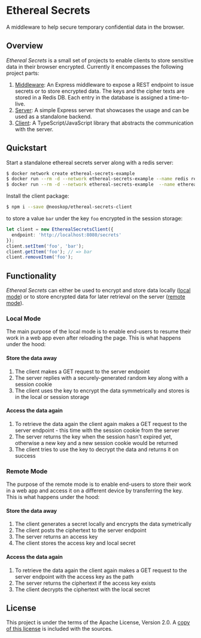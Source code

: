 # Ethereal Secrets

A middleware to help secure temporary confidential data in the browser.

## Overview

_Ethereal Secrets_ is a small set of projects to enable clients to store sensitive data in their browser encrypted. Currently it encompasses the following project parts:

1. [Middleware](./middleware): An Express middleware to expose a REST endpoint to issue secrets or to store encrypted data. The keys and the cipher texts are stored in a Redis DB. Each entry in the database is assigned a time-to-live.
2. [Server](./server): A simple Express server that showcases the usage and can be used as a standalone backend.
3. [Client](./client): A TypeScript/JavaScript library that abstracts the communication with the server.

## Quickstart

Start a standalone ethereal secrets server along with a redis server:

```sh
$ docker network create ethereal-secrets-example
$ docker run --rm -d --network ethereal-secrets-example --name redis redis
$ docker run --rm -d --network ethereal-secrets-example  --name ethereal-secrets-server -p 8080:8080 neoskop/ethereal-secrets-server
```

Install the client package:

```sh
$ npm i --save @neoskop/ethereal-secrets-client
```

to store a value `bar` under the key `foo` encrypted in the session storage:

```typescript
let client = new EtherealSecretsClient({
  endpoint: 'http://localhost:8080/secrets'
});
client.setItem('foo', 'bar');
client.getItem('foo'); // => bar
client.removeItem('foo');
```

## Functionality

_Ethereal Secrets_ can either be used to encrypt and store data locally ([local mode](#local-mode)) or to store encrypted data for later retrieval on the server ([remote mode](#remote-mode)). 

### Local Mode

The main purpose of the local mode is to enable end-users to resume their work in a web app even after reloading the page. This is what happens under the hood:

#### Store the data away

1. The client makes a GET request to the server endpoint
2. The server replies with a securely-generated random key along with a session cookie
3. The client uses the key to encrypt the data symmetrically and stores is in the local or session storage

#### Access the data again

1. To retrieve the data again the client again makes a GET request to the server endpoint - this time with the session cookie from the server
2. The server returns the key when the session hasn't expired yet, otherwise a new key and a new session cookie would be returned
3. The client tries to use the key to decrypt the data and returns it on success

### Remote Mode

The purpose of the remote mode is to enable end-users to store their work in a web app and access it on a different device by transferring the key. This is what happens under the hood:

#### Store the data away

1. The client generates a secret locally and encrypts the data symetrically
2. The client posts the ciphertext to the server endpoint
3. The server returns an access key
4. The client stores the access key and local secret

#### Access the data again

1. To retrieve the data again the client again makes a GET request to the server endpoint with the access key as the path
2. The server returns the ciphertext if the access key exists
3. The client decrypts the ciphertext with the local secret

## License

This project is under the terms of the Apache License, Version 2.0. A [copy of this license](LICENSE) is included with the sources.
